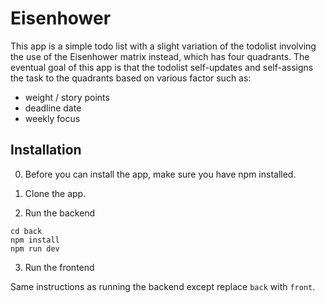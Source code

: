 # Eisenhower

This app is a simple todo list with a slight variation of the todolist involving the use of the Eisenhower matrix instead, which has four quadrants. The eventual goal of this app is that the todolist self-updates and self-assigns the task to the quadrants based on various factor such as:

- weight / story points
- deadline date
- weekly focus

## Installation

0. Before you can install the app, make sure you have npm installed.

1. Clone the app.

2. Run the backend

```
cd back
npm install
npm run dev
```

3. Run the frontend

Same instructions as running the backend except replace `back` with `front`.
